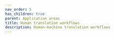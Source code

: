 ```yaml
---
nav_order: 5
has_children: true
parent: Application areas
title: Human translation workflows
description: Human-machine translation workflows
---
```

